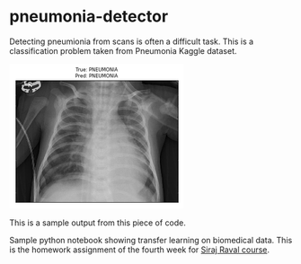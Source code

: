 # pneumonia-detector

Detecting pneumionia from scans is often a difficult task.
This is a classification problem taken from Pneumonia Kaggle dataset.

![Pneumonia detector sample output](https://raw.githubusercontent.com/angelinux/pneumonia-detector/master/sample_output.png)

This is a sample output from this piece of code.

Sample python notebook showing transfer learning on biomedical data. This is the homework assignment of the fourth week for [Siraj Raval course](https://www.machinelearningcourse.io/courses/make-money).

